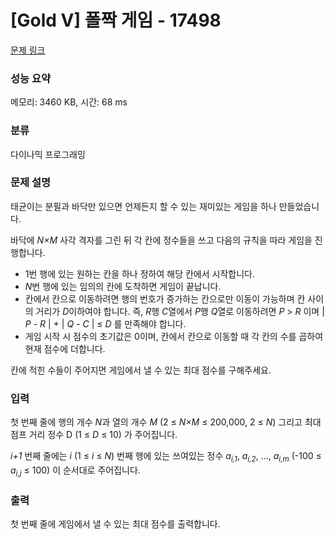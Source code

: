 # [Gold V] 폴짝 게임 - 17498 

[문제 링크](https://www.acmicpc.net/problem/17498) 

### 성능 요약

메모리: 3460 KB, 시간: 68 ms

### 분류

다이나믹 프로그래밍

### 문제 설명

<p>태균이는 분필과 바닥만 있으면 언제든지 할 수 있는 재미있는 게임을 하나 만들었습니다.</p>

<p>바닥에 <em>N×M</em> 사각 격자를 그린 뒤 각 칸에 정수들을 쓰고 다음의 규칙을 따라 게임을 진행합니다.</p>

<ul>
	<li>1번 행에 있는 원하는 칸을 하나 정하여 해당 칸에서 시작합니다.</li>
	<li><em>N</em>번 행에 있는 임의의 칸에 도착하면 게임이 끝납니다.</li>
	<li>칸에서 칸으로 이동하려면 행의 번호가 증가하는 칸으로만 이동이 가능하며 칸 사이의 거리가 <em>D</em>이하여야 합니다. 즉, <em>R</em>행 <em>C</em>열에서 <em>P</em>행 <em>Q</em>열로 이동하려면 <em>P</em> > <em>R</em> 이며 | <em>P</em> - <em>R</em> | + | <em>Q</em> - <em>C</em> | ≤ <em>D</em> 를 만족해야 합니다.</li>
	<li>게임 시작 시 점수의 초기값은 0이며, 칸에서 칸으로 이동할 때 각 칸의 수를 곱하여 현재 점수에 더합니다.</li>
</ul>

<p>칸에 적힌 수들이 주어지면 게임에서 낼 수 있는 최대 점수를 구해주세요.</p>

### 입력 

 <p>첫 번째 줄에 행의 개수 <em>N</em>과 열의 개수 <em>M</em> (2 ≤ <em>N×M</em> ≤ 200,000, 2 ≤ <em>N</em>) 그리고 최대 점프 거리 정수 D (1 ≤ <em>D</em> ≤ 10) 가 주어집니다.</p>

<p><em>i+1</em> 번째 줄에는 <em>i</em> (1 ≤ <em>i</em> ≤ <em>N</em>) 번째 행에 있는 쓰여있는 정수 <em>a<sub>i,1</sub></em>, <em>a<sub>i,2</sub></em>, ..., <em>a<sub>i,m</sub></em> (-100 ≤ <em>a<sub>i,j</sub></em> ≤ 100) 이 순서대로 주어집니다.</p>

### 출력 

 <p>첫 번째 줄에 게임에서 낼 수 있는 최대 점수를 출력합니다.</p>

